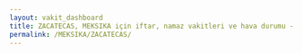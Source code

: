 ```yaml
---
layout: vakit_dashboard
title: ZACATECAS, MEKSIKA için iftar, namaz vakitleri ve hava durumu - ilçe/eyalet seç
permalink: /MEKSIKA/ZACATECAS/
---
```


<script type="text/javascript">
  var GLOBAL_COUNTRY = 'MEKSIKA';
  var GLOBAL_CITY = 'ZACATECAS';
  var GLOBAL_STATE = '';
  var lat = 72;
  var lon = 21;
</script>
